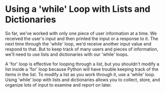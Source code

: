 # Using a 'while' Loop with Lists and Dictionaries
So far, we've worked with only one piece of user information at a time. We received the user's input and then printed the input or a response to it. The next time through the 'while' loop, we'd receive another input value and respond to that. But to keep track of many users and pieces of information, we'll need to use lists and dictionaries with our 'while' loops.

A 'for' loop is effective for looping through a list, but you shouldn't modify a list inside a 'for' loop because Python will have trouble keeping track of the items in the list. To modify a list as you work through it, use a 'while' loop. Using 'while' loop with lists and dictionaries allows you to collect, store, and organize lots of input to examine and report on later.